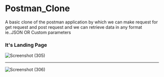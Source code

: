 # Postman_Clone

A basic clone of the postman application by which we can make request for get request and post request and we can retrieve data in any format ie..JSON OR Custom parameters 
<h3>It's Landing Page </h3>

![Screenshot (305)](https://user-images.githubusercontent.com/91051576/210050225-70f52ac9-668a-43c6-8abc-5d90670315fc.png)

<hr>

![Screenshot (306)](https://user-images.githubusercontent.com/91051576/210050508-fe1c5298-6521-45c1-962e-1298405cff90.png)
